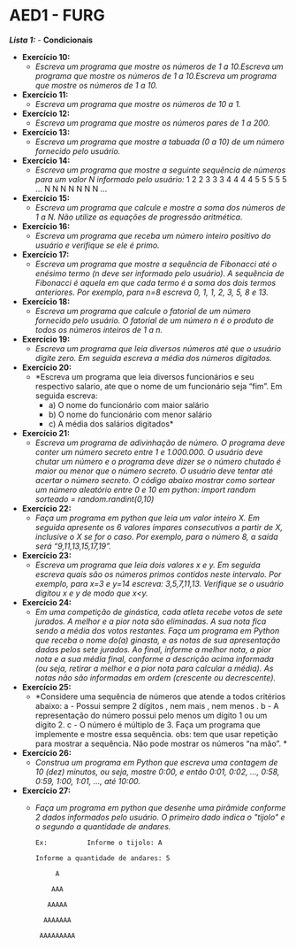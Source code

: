 # AED1 - FURG 

***Lista 1:*** - **Condicionais**
- **Exercício 10:**
  - *Escreva um programa que mostre os números de 1 a 10.Escreva um programa que mostre os números de 1 a 10.Escreva um programa que mostre os números de 1 a 10.*
- **Exercício 11:**
  - *Escreva um programa que mostre os números de 10 a 1.*
- **Exercício 12:**
  - *Escreva um programa que mostre os números pares de 1 a 200.*
- **Exercício 13:**
  - *Escreva um programa que mostre a tabuada (0 a 10) de um número fornecido pelo usuário.*
- **Exercício 14:**
  - *Escreva um programa que mostre a seguinte sequência de números para um valor N informado pelo usuário:*
    1
    2 2
    3 3 3
    4 4 4 4
    5 5 5 5 5
    …
    N N N N N N N …
- **Exercício 15:**
  - *Escreva um programa que calcule e mostre a soma dos números de 1 a N. Não utilize as equações de progressão aritmética.*
- **Exercício 16:**
  - *Escreva um programa que receba um número inteiro positivo do usuário e verifique se ele é primo.*
- **Exercício 17:**
  - *Escreva um programa que mostre a sequência de Fibonacci até o enésimo termo (n deve ser informado pelo usuário). A sequência de Fibonacci é aquela em que cada termo é a soma dos dois termos anteriores. Por exemplo, para n=8 escreva 0, 1, 1, 2, 3, 5, 8 e 13.*
- **Exercício 18:**
  - *Escreva um programa que calcule o fatorial de um número fornecido pelo usuário. O fatorial de um número n é o produto de todos os números inteiros de 1 a n.*
- **Exercício 19:**
  - *Escreva um programa que leia diversos números até que o usuário digite zero. Em seguida escreva a média dos números digitados.*
- **Exercício 20:**
  - *Escreva um programa que leia diversos funcionários e seu respectivo salario, ate que o nome de um funcionário seja “fim”. Em seguida escreva:
    - a) O nome do funcionário com maior salário
    - b) O nome do funcionário com menor salário
    - c) A média dos salários digitados*
- **Exercício 21:**
  - *Escreva um programa de adivinhação de número. O programa deve conter um número secreto entre 1 e 1.000.000. O usuário deve chutar um número e o programa deve dizer se o número chutado é maior ou menor que o número secreto. O usuário deve tentar até acertar o número secreto. O código abaixo mostrar como sortear um número aleatório entre 0 e 10 em python: 
import random
sorteado = random.randint(0,10)*
- **Exercício 22:**
  - *Faça um programa em python que leia um valor inteiro X. Em seguida apresente os 6 valores ímpares consecutivos a partir de X, inclusive o X se for o caso. Por exemplo, para o número 8, a saída será “9,11,13,15,17,19”.*
- **Exercício 23:**
  - *Escreva um programa que leia dois valores x e y. Em seguida escreva quais são os números primos contidos neste intervalo. Por exemplo, para x=3 e y=14 escreva: 3,5,7,11,13. Verifique se o usuário digitou x e y de modo que x<y.*
- **Exercício 24:**
  - *Em uma competição de ginástica, cada atleta recebe votos de sete jurados. A melhor e a pior nota são eliminadas. A sua nota fica sendo a média dos votos restantes. Faça um programa em Python que receba o nome do(a) ginasta, e as notas de sua apresentação dadas pelos sete jurados. Ao final, informe a melhor nota, a pior nota e a sua média final, conforme a descrição acima informada (ou seja, retirar a melhor e a pior nota para calcular a média). As notas não são informadas em ordem (crescente ou decrescente).*
- **Exercício 25:**
  - *Considere uma sequência de números que atende a todos critérios abaixo: a - Possui sempre 2 dígitos , nem mais , nem menos . b - A representação do número possui pelo menos um dígito 1 ou um dígito 2. c - O número é múltiplo de 3. Faça um programa que implemente e mostre essa sequência. obs: tem que usar repetição para mostrar a sequência. Não pode mostrar os números “na mão”. *
- **Exercício 26:**
  - *Construa um programa em Python que escreva uma contagem de 10 (dez) minutos, ou seja, mostre 0:00, e então 0:01, 0:02, ..., 0:58, 0:59, 1:00, 1:01,  ..., até 10:00.*
- **Exercício 27:**
  - *Faça um programa em python que desenhe uma pirâmide conforme 2 dados informados pelo usuário. O primeiro dado indica o "tijolo" e o segundo a quantidade de andares.*

        Ex:          Informe o tijolo: A

        Informe a quantidade de andares: 5

             A

            AAA

           AAAAA

          AAAAAAA

         AAAAAAAAA


